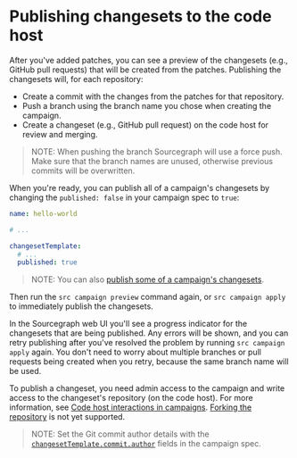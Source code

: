 # Publishing changesets to the code host

After you've added patches, you can see a preview of the changesets (e.g., GitHub pull requests) that will be created from the patches. Publishing the changesets will, for each repository:

- Create a commit with the changes from the patches for that repository.
- Push a branch using the branch name you chose when creating the campaign.
- Create a changeset (e.g., GitHub pull request) on the code host for review and merging.

> NOTE: When pushing the branch Sourcegraph will use a force push. Make sure that the branch names are unused, otherwise previous commits will be overwritten.

When you're ready, you can publish all of a campaign's changesets by changing the `published: false` in your campaign spec to `true`:

```yaml
name: hello-world

# ...

changesetTemplate:
  # ...
  published: true
```

> NOTE: You can also [publish some of a campaign's changesets](../campaign_spec_yaml_reference.md#publishing-only-specific-changesets).

Then run the `src campaign preview` command again, or `src campaign apply` to immediately publish the changesets.

In the Sourcegraph web UI you'll see a progress indicator for the changesets that are being published. Any errors will be shown, and you can retry publishing after you've resolved the problem by running `src campaign apply` again. You don't need to worry about multiple branches or pull requests being created when you retry, because the same branch name will be used.

To publish a changeset, you need admin access to the campaign and write access to the changeset's repository (on the code host). For more information, see [Code host interactions in campaigns](../explanations/permissions_in_campaigns.md#code-host-interactions-in-campaigns). [Forking the repository](../explanations/introduction_to_campaigns.md#known-issues) is not yet supported.

> NOTE: Set the Git commit author details with the [`changesetTemplate.commit.author`](../campaign_spec_yaml_reference.md#changesettemplate-commit-author) fields in the campaign spec.

